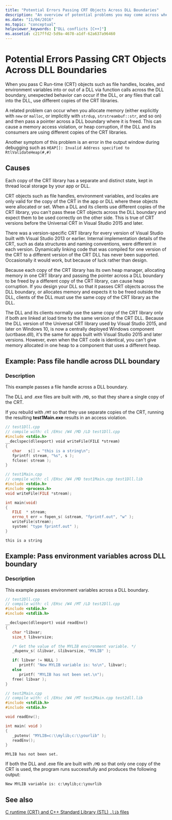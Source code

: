 ```yaml
---
title: "Potential Errors Passing CRT Objects Across DLL Boundaries"
description: "An overview of potential problems you may come across when passing Microsoft C runtime objects across a dynamic link library (DLL) boundary."
ms.date: "11/04/2016"
ms.topic: "conceptual"
helpviewer_keywords: ["DLL conflicts [C++]"]
ms.assetid: c217ffd2-5d9a-4678-a1df-62a637a96460
---
```

# Potential Errors Passing CRT Objects Across DLL Boundaries

When you pass C Run-time (CRT) objects such as file handles, locales, and environment variables into or out of a DLL via function calls across the DLL boundary, unexpected behavior can occur if the DLL, or any files that call into the DLL, use different copies of the CRT libraries.

A related problem can occur when you allocate memory (either explicitly with `new` or `malloc`, or implicitly with `strdup`, `strstreambuf::str`, and so on) and then pass a pointer across a DLL boundary where it is freed. This can cause a memory access violation, or heap corruption, if the DLL and its consumers are using different copies of the CRT libraries.

Another symptom of this problem is an error in the output window during debugging such as `HEAP[]: Invalid Address specified to RtlValidateHeap(#,#)`

## Causes

Each copy of the CRT library has a separate and distinct state, kept in thread local storage by your app or DLL.

CRT objects such as file handles, environment variables, and locales are only valid for the copy of the CRT in the app or DLL where these objects were allocated or set. When a DLL and its clients use different copies of the CRT library, you can't pass these CRT objects across the DLL boundary and expect them to be used correctly on the other side. This is true of CRT versions before the Universal CRT in Visual Studio 2015 and later.

There was a version-specific CRT library for every version of Visual Studio built with Visual Studio 2013 or earlier. Internal implementation details of the CRT, such as data structures and naming conventions, were different in each version. Dynamically linking code that was compiled for one version of the CRT to a different version of the CRT DLL has never been supported. Occasionally it would work, but because of luck rather than design.

Because each copy of the CRT library has its own heap manager, allocating memory in one CRT library and passing the pointer across a DLL boundary to be freed by a different copy of the CRT library, can cause heap corruption. If you design your DLL so that it passes CRT objects across the DLL boundary, or allocates memory and expects it to be freed outside the DLL, clients of the DLL must use the same copy of the CRT library as the DLL.

The DLL and its clients normally use the same copy of the CRT library only if both are linked at load time to the same version of the CRT DLL. Because the DLL version of the Universal CRT library used by Visual Studio 2015, and later on Windows 10, is now a centrally deployed Windows component (ucrtbase.dll), it's the same for apps built with Visual Studio 2015 and later versions. However, even when the CRT code is identical, you can't give memory allocated in one heap to a component that uses a different heap.

## Example: Pass file handle across DLL boundary

### Description

This example passes a file handle across a DLL boundary.

The DLL and .exe files are built with `/MD`, so that they share a single copy of the CRT.

If you rebuild with `/MT` so that they use separate copies of the CRT, running the resulting **test1Main.exe** results in an access violation.

```cpp
// test1Dll.cpp
// compile with: cl /EHsc /W4 /MD /LD test1Dll.cpp
#include <stdio.h>
__declspec(dllexport) void writeFile(FILE *stream)
{
   char   s[] = "this is a string\n";
   fprintf( stream, "%s", s );
   fclose( stream );
}
```

```cpp
// test1Main.cpp
// compile with: cl /EHsc /W4 /MD test1Main.cpp test1Dll.lib
#include <stdio.h>
#include <process.h>
void writeFile(FILE *stream);

int main(void)
{
   FILE  * stream;
   errno_t err = fopen_s( &stream, "fprintf.out", "w" );
   writeFile(stream);
   system( "type fprintf.out" );
}
```

```Output
this is a string
```

## Example: Pass environment variables across DLL boundary

### Description

This example passes environment variables across a DLL boundary.

```cpp
// test2Dll.cpp
// compile with: cl /EHsc /W4 /MT /LD test2Dll.cpp
#include <stdio.h>
#include <stdlib.h>

__declspec(dllexport) void readEnv()
{
   char *libvar;
   size_t libvarsize;

   /* Get the value of the MYLIB environment variable. */
   _dupenv_s( &libvar, &libvarsize, "MYLIB" );

   if( libvar != NULL )
      printf( "New MYLIB variable is: %s\n", libvar);
   else
      printf( "MYLIB has not been set.\n");
   free( libvar );
}
```

```cpp
// test2Main.cpp
// compile with: cl /EHsc /W4 /MT test2Main.cpp test2dll.lib
#include <stdlib.h>
#include <stdio.h>

void readEnv();

int main( void )
{
   _putenv( "MYLIB=c:\\mylib;c:\\yourlib" );
   readEnv();
}
```

```Output
MYLIB has not been set.
```

If both the DLL and .exe file are built with `/MD` so that only one copy of the CRT is used, the program runs successfully and produces the following output:

```
New MYLIB variable is: c:\mylib;c:\yourlib
```

## See also

[C runtime (CRT) and C++ Standard Library (STL) `.lib` files](../c-runtime-library/crt-library-features.md)
